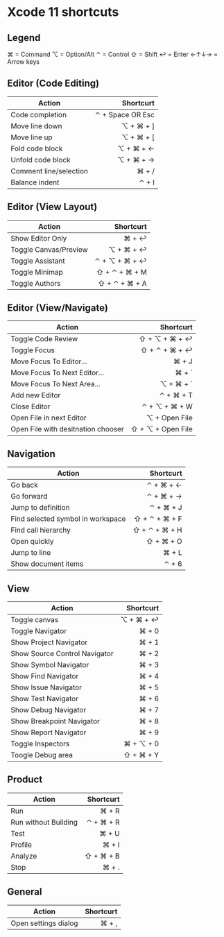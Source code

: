 # Xcode 11 shortcuts

## Legend
⌘ = Command
⌥ = Option/Alt
⌃ = Control
⇧ = Shift
↩ = Enter
←↑↓→ = Arrow keys


## Editor (Code Editing)
|Action|Shortcurt|
|-|-:|
| Code completion | ⌃ + Space OR Esc |
| Move line down | ⌥ + ⌘ + ] |	
| Move line up | ⌥ + ⌘ + [ |
| Fold code block | ⌥ + ⌘ + ← |  
| Unfold code block | ⌥ + ⌘ + → |
| Comment line/selection | ⌘ + / |	
| Balance indent | ⌃ + I |	

## Editor (View Layout)
|Action|Shortcurt|
|-|-:|
| Show Editor Only | ⌘ + ↩︎ |
| Toggle Canvas/Preview | ⌥ + ⌘ + ↩︎ |
| Toggle Assistant | ⌃ + ⌥ + ⌘ + ↩︎ |
| Toggle Minimap | ⇧ + ⌃ + ⌘ + M |
| Toggle Authors | ⇧ + ⌃ + ⌘ + A |

## Editor (View/Navigate)
|Action|Shortcurt|
|-|-:|
| Toggle Code Review | ⇧ + ⌥ + ⌘ + ↩︎ |
| Toggle Focus | ⇧ + ⌃ + ⌘ + ↩︎ |
| Move Focus To Editor... | ⌘ + J |
| Move Focus To Next Editor... | ⌘ + ` |
| Move Focus To Next Area... | ⌥ + ⌘ + ` |
| Add new Editor | ⌃ + ⌘ + T |
| Close Editor | ⌃ + ⌥ + ⌘ + W |
| Open File in next Editor | ⌥ + Open File |
| Open File with desitnation chooser| ⇧ + ⌥ + Open File |

## Navigation
|Action|Shortcurt|
|-|-:|
| Go back | ⌃ + ⌘ + ← |
| Go forward | ⌃ + ⌘ + → |
| Jump to definition | ⌃ + ⌘ + J |
| Find selected symbol in workspace | ⇧ + ⌃ + ⌘ + F |
| Find call hierarchy |	⇧ + ⌃ + ⌘ + H |
| Open quickly | ⇧ + ⌘ + O |
| Jump to line | ⌘ + L |
| Show document items |	⌃ + 6 |

## View
|Action|Shortcurt|
|-|-:|
| Toggle canvas | ⌥ + ⌘ + ↩︎ |
| Toggle Navigator | ⌘ + 0 |
| Show Project Navigator | ⌘ + 1 |
| Show Source Control Navigator | ⌘ + 2 |
| Show Symbol Navigator | ⌘ + 3 |
| Show Find Navigator | ⌘ + 4 |
| Show Issue Navigator | ⌘ + 5 |
| Show Test Navigator | ⌘ + 6 |
| Show Debug Navigator | ⌘ + 7 |
| Show Breakpoint Navigator | ⌘ + 8 |
| Show Report Navigator | ⌘ + 9 |
| Toggle Inspectors	| ⌘ + ⌥ + 0 |
| Toogle Debug area	| ⇧ + ⌘ + Y |

## Product 
|Action|Shortcurt|
|-|-:|
| Run | ⌘ + R |
| Run without Building | ⌃ + ⌘ + R |
| Test | ⌘ + U |
| Profile | ⌘ + I |
| Analyze | ⇧ + ⌘ + B |
| Stop | ⌘ + . |

## General
|Action|Shortcurt|
|-|-:|
| Open settings dialog | ⌘ + , |
